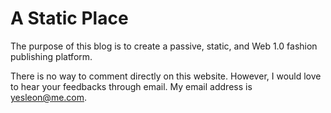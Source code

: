 # A Static Place

The purpose of this blog is to create a passive, static, and Web 1.0 fashion publishing platform.

There is no way to comment directly on this website. However, I would love to hear your feedbacks through email. My email address is [yesleon@me.com][1].

[1]:	yl